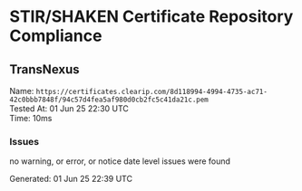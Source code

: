 # STIR/SHAKEN Certificate Repository Compliance

## TransNexus

Name: `https://certificates.clearip.com/8d118994-4994-4735-ac71-42c0bbb7848f/94c57d4fea5af980d0cb2fc5c41da21c.pem`\
Tested At: 01 Jun 25 22:30 UTC\
Time: 10ms

### Issues

no warning, or error, or notice date level issues were found

Generated: 01 Jun 25 22:39 UTC